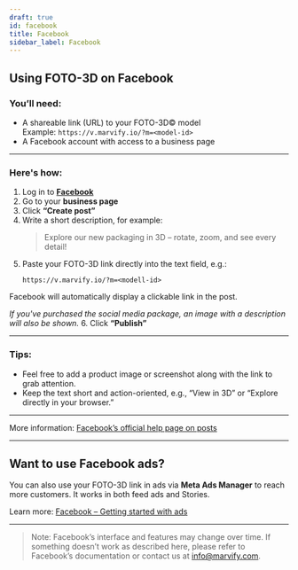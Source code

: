 ```yaml
---
draft: true
id: facebook
title: Facebook
sidebar_label: Facebook
---
```

## Using FOTO-3D on Facebook

### You’ll need:
- A shareable link (URL) to your FOTO-3D© model  
  Example: `https://v.marvify.io/?m=<model-id>`
- A Facebook account with access to a business page

---

### Here's how:

1. Log in to **[Facebook](https://www.facebook.com/)**
2. Go to your **business page**
3. Click **“Create post”**
4. Write a short description, for example:  
   > Explore our new packaging in 3D – rotate, zoom, and see every detail!
5. Paste your FOTO-3D link directly into the text field, e.g.:
   ```
   https://v.marvify.io/?m=<modell-id>
   ```
Facebook will automatically display a clickable link in the post.

*If you've purchased the social media package, an image with a description will also be shown.*
6. Click **“Publish”**

---

### Tips:
- Feel free to add a product image or screenshot along with the link to grab attention.  
- Keep the text short and action-oriented, e.g., “View in 3D” or “Explore directly in your browser.”

---

More information: [Facebook’s official help page on posts](https://www.facebook.com/help/333140160100643)

---

## Want to use Facebook ads?

You can also use your FOTO-3D link in ads via **Meta Ads Manager** to reach more customers. It works in both feed ads and Stories.

Learn more: [Facebook – Getting started with ads](https://www.facebook.com/business/tools/ads-manager/get-started)

---

> Note: Facebook’s interface and features may change over time. If something doesn’t work as described here, please refer to Facebook’s documentation or contact us at [info@marvify.com](mailto:info@marvify.com).

